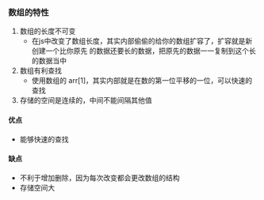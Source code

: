 ### 数组的特性

1. 数组的长度不可变
    -  在js中改变了数组长度，其实内部偷偷的给你的数组扩容了，扩容就是新创建一个比你原先 的数据还要长的数据，把原先的数据一一复制到这个长的数据当中
2. 数组有利查找
    * 使用数组的 arr[1]，其实内部就是在数的第一位平移的一位，可以快速的查找
3. 存储的空间是连续的，中间不能间隔其他值

#### 优点
* 能够快速的查找

#### 缺点
* 不利于增加删除，因为每次改变都会更改数组的结构
* 存储空间大
